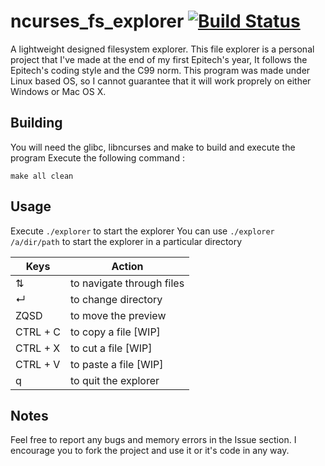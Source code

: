# ncurses_fs_explorer [![Build Status](https://travis-ci.org/equals215/ncurses_fs_explorer.svg?branch=master)](https://travis-ci.org/equals215/ncurses_fs_explorer)
A lightweight designed filesystem explorer.
This file explorer is a personal project that I've made at the end of my first Epitech's year, It follows the Epitech's coding style and the C99 norm.
This program was made under Linux based OS, so I cannot guarantee that it will work proprely on either Windows or Mac OS X.

## Building
You will need the glibc, libncurses and make to build and execute the program
Execute the following command :

    make all clean

## Usage
Execute `./explorer` to start the explorer
You can use `./explorer /a/dir/path` to start the explorer in a particular directory

|Keys|Action
|--|--|
| ⇅ | to navigate through files |
| ↵ |to change directory|
| ZQSD | to move the preview |
|CTRL + C | to copy a file [WIP]|
|CTRL + X | to cut a file [WIP] |
|CTRL + V | to paste a file [WIP] |
| q | to quit the explorer

## Notes
Feel free to report any bugs and memory errors in the Issue section.
I encourage you to fork the project and use it or it's code in any way.
